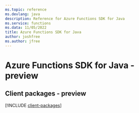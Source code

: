 ```yaml
---
ms.topic: reference
ms.devlang: java
description: Reference for Azure Functions SDK for Java
ms.service: functions
ms.data: 11/05/2022
title: Azure Functions SDK for Java
author: joshfree
ms.author: jfree
---
```

# Azure Functions SDK for Java - preview

## Client packages - preview
[!INCLUDE [client-packages](functions-client-index.md)]